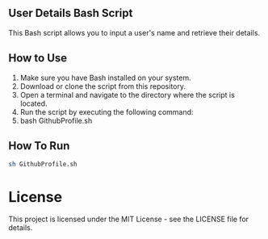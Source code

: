 ## User Details Bash Script
This Bash script allows you to input a user's name and retrieve their details.

## How to Use
1) Make sure you have Bash installed on your system.
2) Download or clone the script from this repository.
3) Open a terminal and navigate to the directory where the script is located.
3) Run the script by executing the following command:
4) bash GithubProfile.sh
## How To Run
```bash
sh GithubProfile.sh
```
# License
This project is licensed under the MIT License - see the LICENSE file for details.
